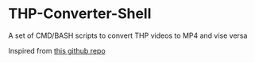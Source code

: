 # THP-Converter-Shell
A set of CMD/BASH scripts to convert THP videos to MP4 and vise versa

Inspired from [this github repo](https://github.com/Lord-Giganticus/THP-Conveter)
